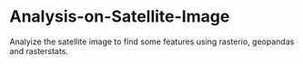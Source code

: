 # Analysis-on-Satellite-Image
Analyize the satellite image to find some features using rasterio, geopandas and rasterstats.
